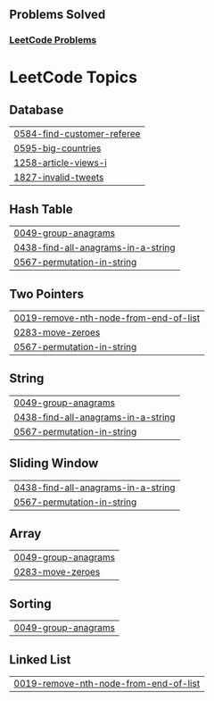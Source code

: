 ## Problems Solved

### [LeetCode Problems](https://leetcode.com)

<!--- LeetHub progress --->
<!--- LeetHub end --->

<!---LeetCode Topics Start-->
# LeetCode Topics
## Database
|  |
| ------- |
| [0584-find-customer-referee](https://github.com/thakurpuru/JavaScript-leetcode-Q/tree/master/0584-find-customer-referee) |
| [0595-big-countries](https://github.com/thakurpuru/JavaScript-leetcode-Q/tree/master/0595-big-countries) |
| [1258-article-views-i](https://github.com/thakurpuru/JavaScript-leetcode-Q/tree/master/1258-article-views-i) |
| [1827-invalid-tweets](https://github.com/thakurpuru/JavaScript-leetcode-Q/tree/master/1827-invalid-tweets) |
## Hash Table
|  |
| ------- |
| [0049-group-anagrams](https://github.com/thakurpuru/JavaScript-leetcode-Q/tree/master/0049-group-anagrams) |
| [0438-find-all-anagrams-in-a-string](https://github.com/thakurpuru/JavaScript-leetcode-Q/tree/master/0438-find-all-anagrams-in-a-string) |
| [0567-permutation-in-string](https://github.com/thakurpuru/JavaScript-leetcode-Q/tree/master/0567-permutation-in-string) |
## Two Pointers
|  |
| ------- |
| [0019-remove-nth-node-from-end-of-list](https://github.com/thakurpuru/JavaScript-leetcode-Q/tree/master/0019-remove-nth-node-from-end-of-list) |
| [0283-move-zeroes](https://github.com/thakurpuru/JavaScript-leetcode-Q/tree/master/0283-move-zeroes) |
| [0567-permutation-in-string](https://github.com/thakurpuru/JavaScript-leetcode-Q/tree/master/0567-permutation-in-string) |
## String
|  |
| ------- |
| [0049-group-anagrams](https://github.com/thakurpuru/JavaScript-leetcode-Q/tree/master/0049-group-anagrams) |
| [0438-find-all-anagrams-in-a-string](https://github.com/thakurpuru/JavaScript-leetcode-Q/tree/master/0438-find-all-anagrams-in-a-string) |
| [0567-permutation-in-string](https://github.com/thakurpuru/JavaScript-leetcode-Q/tree/master/0567-permutation-in-string) |
## Sliding Window
|  |
| ------- |
| [0438-find-all-anagrams-in-a-string](https://github.com/thakurpuru/JavaScript-leetcode-Q/tree/master/0438-find-all-anagrams-in-a-string) |
| [0567-permutation-in-string](https://github.com/thakurpuru/JavaScript-leetcode-Q/tree/master/0567-permutation-in-string) |
## Array
|  |
| ------- |
| [0049-group-anagrams](https://github.com/thakurpuru/JavaScript-leetcode-Q/tree/master/0049-group-anagrams) |
| [0283-move-zeroes](https://github.com/thakurpuru/JavaScript-leetcode-Q/tree/master/0283-move-zeroes) |
## Sorting
|  |
| ------- |
| [0049-group-anagrams](https://github.com/thakurpuru/JavaScript-leetcode-Q/tree/master/0049-group-anagrams) |
## Linked List
|  |
| ------- |
| [0019-remove-nth-node-from-end-of-list](https://github.com/thakurpuru/JavaScript-leetcode-Q/tree/master/0019-remove-nth-node-from-end-of-list) |
<!---LeetCode Topics End-->